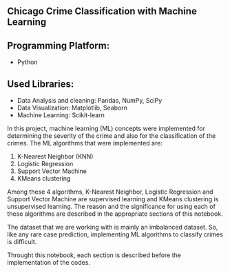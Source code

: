 ## Chicago Crime Classification with Machine Learning


## Programming Platform:
* Python

## Used Libraries:
* Data Analysis and cleaning: Pandas, NumPy, SciPy 
* Data Visualization: Matplotlib, Seaborn
* Machine Learning: Scikit-learn

In this project, machine learning (ML) concepts were implemented for determining the severity of the crime and also for the classification of the crimes. The ML algorithms that were implemented are:
<ol>
<li>K-Nearest Neighbor (KNN)</li>
<li>Logistic Regression</li>
<li>Support Vector Machine</li>
<li>KMeans clustering</li>    
</ol> Among these 4 algorithms, K-Nearest Neighbor, Logistic Regression and Support Vector Machine are supervised learning and KMeans clustering is unsupervised learning. The reason and the significance for using each of these algorithms are described in the appropriate sections of this notebook.

The dataset that we are working with is mainly an imbalanced dataset. So, like any rare case prediction, implementing ML algorithms to classify crimes is difficult. 

Throught this notebook, each section is described before the implementation of the codes.


